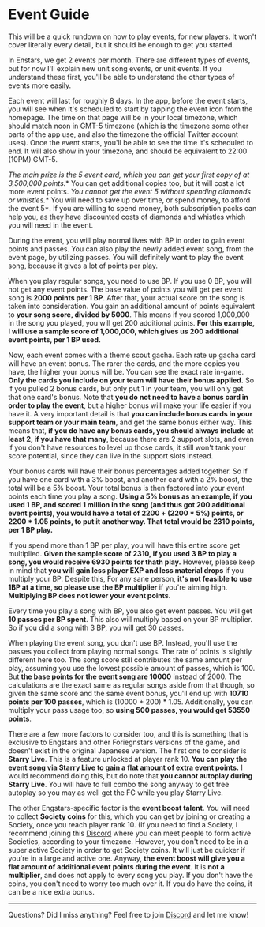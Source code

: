 # Event Guide

This will be a quick rundown on how to play events, for new players. It won't cover literally every detail, but it should be enough to get you started.

In Enstars, we get 2 events per month. There are different types of events, but for now I'll explain new unit song events, or unit events. If you understand these first, you'll be able to understand the other types of events more easily.

Each event will last for roughly 8 days. In the app, before the event starts, you will see when it's scheduled to start by tapping the event icon from the homepage. The time on that page will be in your local timezone, which should match noon in GMT-5 timezone (which is the timezone some other parts of the app use, and also the timezone the official Twitter account uses). Once the event starts, you'll be able to see the time it's scheduled to end. It will also show in your timezone, and should be equivalent to 22:00 (10PM) GMT-5.

**The main prize is the 5* event card, which you can get your first copy of at 3,500,000 points.** You can get additional copies too, but it will cost a lot more event points. **You cannot get the event 5* without spending diamonds or whistles.** You will need to save up over time, or spend money, to afford the event 5*. If you are willing to spend money, both subscription packs can help you, as they have discounted costs of diamonds and whistles which you will need in the event.

During the event, you will play normal lives with BP in order to gain event points and passes. You can also play the newly added event song, from the event page, by utilizing passes. You will definitely want to play the event song, because it gives a lot of points per play.

When you play regular songs, you need to use BP. If you use 0 BP, you will not get any event points. The base value of points you will get per event song is **2000 points per 1 BP**. After that, your actual score on the song is taken into consideration. You gain an additional amount of points equivalent to **your song score, divided by 5000**. This means if you scored 1,000,000 in the song you played, you will get 200 additional points. **For this example, I will use a sample score of 1,000,000, which gives us 200 additional event points, per 1 BP used.**

Now, each event comes with a theme scout gacha. Each rate up gacha card will have an event bonus. The rarer the cards, and the more copies you have, the higher your bonus will be. You can see the exact rate in-game. **Only the cards you include on your team will have their bonus applied.** So if you pulled 2 bonus cards, but only put 1 in your team, you will only get that one card's bonus. Note that **you do not need to have a bonus card in order to play the event**, but a higher bonus will make your life easier if you have it. A very important detail is that **you can include bonus cards in your support team or your main team**, and get the same bonus either way. This means that, **if you do have any bonus cards, you should always include at least 2, if you have that many**, because there are 2 support slots, and even if you don't have resources to level up those cards, it still won't tank your score potential, since they can live in the support slots instead.

Your bonus cards will have their bonus percentages added together. So if you have one card with a 3% boost, and another card with a 2% boost, the total will be a 5% boost. Your total bonus is then factored into your event points each time you play a song. **Using a 5% bonus as an example, if you used 1 BP, and scored 1 million in the song (and thus got 200 additional event points), you would have a total of 2200 + (2200 * 5%) points, or 2200 * 1.05 points, to put it another way. That total would be 2310 points, per 1 BP play.**

If you spend more than 1 BP per play, you will have this entire score get multiplied. **Given the sample score of 2310, if you used 3 BP to play a song, you would receive 6930 points for thath play.** However, please keep in mind that **you will gain less player EXP and less material drops** if you multiply your BP. Despite this, For any sane person, **it's not feasible to use 1BP at a time, so please use the BP multiplier** if you're aiming high. **Multiplying BP does not lower your event points.**

Every time you play a song with BP, you also get event passes. You will get **10 passes per BP spent**. This also will multiply based on your BP multiplier. So if you did a song with 3 BP, you will get 30 passes.

When playing the event song, you don't use BP. Instead, you'll use the passes you collect from playing normal songs. The rate of points is slightly different here too. The song score still contributes the same amount per play, assuming you use the lowest possible amount of passes, which is 100. But **the base points for the event song are 10000** instead of 2000. The calculations are the exact same as regular songs aside from that though, so given the same score and the same event bonus, you'll end up with **10710 points per 100 passes**, which is (10000 + 200) * 1.05. Additionally, you can multiply your pass usage too, so **using 500 passes, you would get 53550 points**.

There are a few more factors to consider too, and this is something that is exclusive to Engstars and other Foriegnstars versions of the game, and doesn't exist in the original Japanese version. The first one to consider is **Starry Live**. This is a feature unlocked at player rank 10. **You can play the event song via Starry Live to gain a flat amount of extra event points.** I would recommend doing this, but do note that **you cannot autoplay during Starry Live**. You will have to full combo the song anyway to get free autoplay so you may as well get the FC while you play Starry Live.

The other Engstars-specific factor is the **event boost talent**. You will need to collect **Society coins** for this, which you can get by joining or creating a Society, once you reach player rank 10. (If you need to find a Society, I recommend joining this [Discord](https://discord.gg/fqG3P2sQcD) where you can meet people to form active Societies, according to your timezone. However, you don't need to be in a super active Society in order to get Society coins. It will just be quicker if you're in a large and active one. Anyway, **the event boost will give you a flat amount of additional event points during the event**. It is **not a multiplier**, and does not apply to every song you play. If you don't have the coins, you don't need to worry too much over it. If you do have the coins, it can be a nice extra bonus.

---

Questions? Did I miss anything? Feel free to join [Discord](https://discord.gg/fqG3P2sQcD) and let me know!
